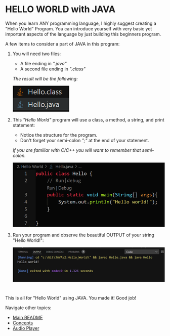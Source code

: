 <h1>HELLO WORLD with JAVA</h1>

When you learn ANY programming language, I highly suggest creating a "Hello World" Program. You can introduce yourself with very basic yet important aspects of the language by just building this beginners program.


A few items to consider a part of JAVA in this program:

1. You will need two files:
    - A file ending in *".java"*
    - A second file ending in *".class"*

    *The result will be the following:*

    ![MENU](/IMAGES/naming.png)

2. This *"Hello World"* program will use a class, a method, a string, and print statement:
    - Notice the structure for the program. 
    - Don't forget your semi-colon *";"* at the end of your statement.

    *If you are familiar with C/C++ you will want to remember that semi-colon.*

    ![MENU](/IMAGES/hello_program.png)

3. Run your program and observe the beautiful OUTPUT of your string "Hello World!":

    ![OUTPUT](/IMAGES/hello_output.png)



#
This is all for "Hello World" using JAVA. You made it! Good job!

Navigate other topics:

- [Main README](/README.md)
- [Concepts](/1.Concepts/Concepts.md)
- [Audio Player](/3.Audio_Player/SimpleAudioPlayer.java)




